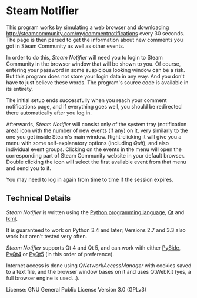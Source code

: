 # Steam Notifier

This program works by simulating a web browser and downloading http://steamcommunity.com/my/commentnotifications every 30 seconds. The page is then parsed to get the information about new comments you got in Steam Community as well as other events.

In order to do this, *Steam Notifier* will need you to login to Steam Community in the browser window that will be shown to you. Of course, entering your password in some suspicious looking window can be a risk. But this program does not store your login data in any way. And you don't have to just believe these words. The program's source code is available in its entirety.

The initial setup ends successfully when you reach your comment notifications page, and if everything goes well, you should be redirected there automatically after you log in.

Afterwards, *Steam Notifier* will consist only of the system tray (notification area) icon with the number of new events (if any) on it, very similarly to the one you get inside Steam's main window. Right-clicking it will give you a menu with some self-explanatory options (including *Quit*), and also individual event groups. Clicking on the events in the menu will open the corresponding part of Steam Community website in your default browser. Double clicking the icon will select the first available event from that menu and send you to it.

You may need to log in again from time to time if the session expires.

## Technical Details

*Steam Notifier* is written using the [Python programming language](http://python.org/), [Qt](http://qt-project.org/) and [lxml](http://lxml.de/).

It is guaranteed to work on Python 3.4 and later; Versions 2.7 and 3.3 also work but aren't tested very often.

*Steam Notifier* supports Qt 4 and Qt 5, and can work with either [PySide](http://pyside.org/), [PyQt4](http://www.riverbankcomputing.co.uk/software/pyqt/download) or [PyQt5](http://www.riverbankcomputing.co.uk/software/pyqt/download5) (in this order of preference).

Internet access is done using *QNetworkAccessManager* with cookies saved to a text file, and the browser window bases on it and uses QtWebKit (yes, a full browser engine is used...).

License: GNU General Public License Version 3.0 (GPLv3)